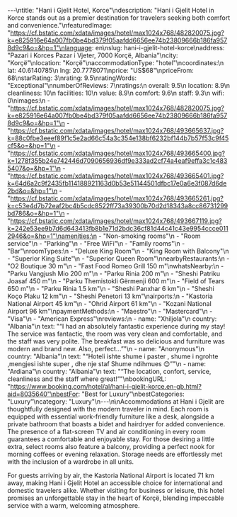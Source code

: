 ---\ntitle: "Hani i Gjelit Hotel, Korce"\ndescription: "Hani i Gjelit Hotel in Korce stands out as a premier destination for travelers seeking both comfort and convenience."\nfeaturedImage: "https://cf.bstatic.com/xdata/images/hotel/max1024x768/482820075.jpg?k=e825916e64a007fb0be4bd379f05aafdd6656ee74b23809666b186fa9578d9c9&o=&hp=1"\nlanguage: en\nslug: hani-i-gjelit-hotel-korce\naddress: "Pazari i Korces Pazar i Vjeter, 7000 Korçë, Albania"\ncity: "Korçë"\nlocation: "Korçë"\naccommodationType: "hotel"\ncoordinates:\n  lat: 40.6140785\n  lng: 20.7778071\nprice: "US$68"\npriceFrom: 68\nstarRating: 3\nrating: 9.5\nratingWords: "Exceptional"\nnumberOfReviews: 7\nratings:\n  overall: 9.5\n  location: 8.9\n  cleanliness: 10\n  facilities: 10\n  value: 8.9\n  comfort: 9.6\n  staff: 9.3\n  wifi: 0\nimages:\n  - "https://cf.bstatic.com/xdata/images/hotel/max1024x768/482820075.jpg?k=e825916e64a007fb0be4bd379f05aafdd6656ee74b23809666b186fa9578d9c9&o=&hp=1"\n  - "https://cf.bstatic.com/xdata/images/hotel/max1024x768/493665637.jpg?k=88c0fbe3eeef89f1c5e2ad66c54a3c354e138bf6232bf144b7b57f53c9f45cf5&o=&hp=1"\n  - "https://cf.bstatic.com/xdata/images/hotel/max1024x768/493665400.jpg?k=1278f355b24e742446d7090656936df9e333ad2cf74a4eaf9effa3c1c4835407&o=&hp=1"\n  - "https://cf.bstatic.com/xdata/images/hotel/max1024x768/493665401.jpg?k=64d6a2c9f2435fb114188921163d0b53e51144501dfbc17e0a6e3f087d6de2bd&o=&hp=1"\n  - "https://cf.bstatic.com/xdata/images/hotel/max1024x768/493665261.jpg?k=c53e4d7b72eaf2bc4b5cdc8522ff73a39300b70d2d18343a8cc86731299bd786&o=&hp=1"\n  - "https://cf.bstatic.com/xdata/images/hotel/max1024x768/493667119.jpg?k=242e53ee9b7d6d643413fb8b1e71d2bdc36cf81d44c41c43e9954ccce0112946&o=&hp=1"\namenities:\n  - "Non-smoking rooms"\n  - "Room service"\n  - "Parking"\n  - "Free WiFi"\n  - "Family rooms"\n  - "Bar"\nroomTypes:\n  - "Deluxe King Room"\n  - "King Room with Balcony"\n  - "Superior King Suite"\n  - "Superior Queen Room"\nnearbyRestaurants:\n  - "O2 Boutique 30 m"\n  - "Fast Food Romeo Grill 150 m"\nwhatsNearby:\n  - "Parku Vangjush Mio 200 m"\n  - "Parku Rinia 200 m"\n  - "Sheshi Patriku Joasaf 450 m"\n  - "Parku Themistokli Gërmenji 600 m"\n  - "Field of Tears 650 m"\n  - "Parku Rinia 1.5 km"\n  - "Sheshi Panxhar 6 km"\n  - "Sheshi Koço Plaku 12 km"\n  - "Sheshi Penetori 13 km"\nairports:\n  - "Kastoria National Airport 45 km"\n  - "Ohrid Airport 61 km"\n  - "Kozani National Airport 96 km"\npaymentMethods:\n  - "Maestro"\n  - "Mastercard"\n  - "Visa"\n  - "American Express"\nreviews:\n  - name: "Xhiljola"\n    country: "Albania"\n    text: "“I had an absolutely fantastic experience during my stay! The service was fantactic, the room was very clean and comfortable, and the staff was very polite. The breakfast was so delicious and furniture was modern and brand new. Also, perfect...”"\n  - name: "Anonymous"\n    country: "Albania"\n    text: "“Hoteli ishte shume i paster , shume i ngrohte ,mengjesi ishte super , dhe nje staf Shume ndihmues 😊”"\n  - name: "Ardiana"\n    country: "Albania"\n    text: "“The location, confort, service, cleanliness and the staff where great!”"\nbookingURL: "https://www.booking.com/hotel/al/hani-i-gjelit-korce.en-gb.html?aid=8035640"\nbestFor: "Best for Luxury"\nbestCategories: "Luxury"\ncategory: "Luxury"\n---\n\nAccommodations at Hani i Gjelit are thoughtfully designed with the modern traveler in mind. Each room is equipped with essential work-friendly furniture like a desk, alongside a private bathroom that boasts a bidet and hairdryer for added convenience. The presence of a flat-screen TV and air conditioning in every room guarantees a comfortable and enjoyable stay. For those desiring a little extra, select rooms also feature a balcony, providing a perfect nook for morning coffees or evening relaxation. Storage needs are effortlessly met with the inclusion of a wardrobe in all units.

For guests arriving by air, the Kastoria National Airport is located 71 km away, making Hani i Gjelit Hotel an accessible choice for international and domestic travelers alike. Whether visiting for business or leisure, this hotel promises an unforgettable stay in the heart of Korçë, blending impeccable service with a warm, welcoming atmosphere.